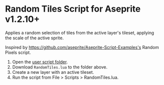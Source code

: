 # Random Tiles Script for Aseprite v1.2.10+

Applies a random selection of tiles from the active layer's tileset, applying the scale of the active sprite.

Inspired by https://github.com/aseprite/Aseprite-Script-Examples's Random Pixels script.

1. Open the [user script folder](https://community.aseprite.org/t/locate-user-scripts-folder/2170).
2. Download `RandomTiles.lua` to the folder above.
3. Create a new layer with an active tileset.
4. Run the script from File > Scripts > RandomTiles.lua.
